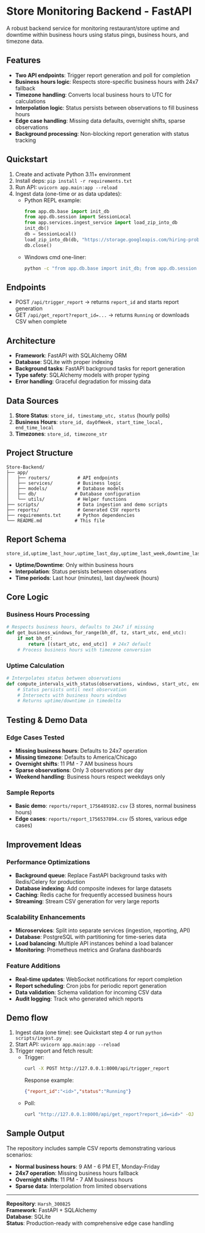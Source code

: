 # Store Monitoring Backend - FastAPI

A robust backend service for monitoring restaurant/store uptime and downtime within business hours using status pings, business hours, and timezone data.

## Features

- **Two API endpoints**: Trigger report generation and poll for completion
- **Business hours logic**: Respects store-specific business hours with 24x7 fallback
- **Timezone handling**: Converts local business hours to UTC for calculations
- **Interpolation logic**: Status persists between observations to fill business hours
- **Edge case handling**: Missing data defaults, overnight shifts, sparse observations
- **Background processing**: Non-blocking report generation with status tracking

## Quickstart

1. Create and activate Python 3.11+ environment
2. Install deps: `pip install -r requirements.txt`
3. Run API: `uvicorn app.main:app --reload`
4. Ingest data (one-time or as data updates):
   - Python REPL example:
     ```python
     from app.db.base import init_db
     from app.db.session import SessionLocal
     from app.services.ingest_service import load_zip_into_db
     init_db()
     db = SessionLocal()
     load_zip_into_db(db, "https://storage.googleapis.com/hiring-problem-statements/store-monitoring-data.zip")
     db.close()
     ```
   - Windows cmd one-liner:
     ```bat
     python -c "from app.db.base import init_db; from app.db.session import SessionLocal; from app.services.ingest_service import load_zip_into_db; init_db(); db=SessionLocal(); load_zip_into_db(db, 'https://storage.googleapis.com/hiring-problem-statements/store-monitoring-data.zip'); db.close(); print('Ingestion complete')"
     ```

## Endpoints

- POST `/api/trigger_report` → returns `report_id` and starts report generation
- GET `/api/get_report?report_id=...` → returns `Running` or downloads CSV when complete

## Architecture

- **Framework**: FastAPI with SQLAlchemy ORM
- **Database**: SQLite with proper indexing
- **Background tasks**: FastAPI background tasks for report generation
- **Type safety**: SQLAlchemy models with proper typing
- **Error handling**: Graceful degradation for missing data

## Data Sources

1. **Store Status**: `store_id, timestamp_utc, status` (hourly polls)
2. **Business Hours**: `store_id, dayOfWeek, start_time_local, end_time_local`
3. **Timezones**: `store_id, timezone_str`

## Project Structure

```
Store-Backend/
├── app/
│   ├── routers/          # API endpoints
│   ├── services/         # Business logic
│   ├── models/           # Database models
│   ├── db/              # Database configuration
│   └── utils/            # Helper functions
├── scripts/              # Data ingestion and demo scripts
├── reports/              # Generated CSV reports
├── requirements.txt      # Python dependencies
└── README.md            # This file
```

## Report Schema

```csv
store_id,uptime_last_hour,uptime_last_day,uptime_last_week,downtime_last_hour,downtime_last_day,downtime_last_week
```

- **Uptime/Downtime**: Only within business hours
- **Interpolation**: Status persists between observations
- **Time periods**: Last hour (minutes), last day/week (hours)

## Core Logic

### Business Hours Processing
```python
# Respects business hours, defaults to 24x7 if missing
def get_business_windows_for_range(bh_df, tz, start_utc, end_utc):
    if not bh_df:
        return [(start_utc, end_utc)]  # 24x7 default
    # Process business hours with timezone conversion
```

### Uptime Calculation
```python
# Interpolates status between observations
def compute_intervals_with_status(observations, windows, start_utc, end_utc):
    # Status persists until next observation
    # Intersects with business hours windows
    # Returns uptime/downtime in timedelta
```

## Testing & Demo Data

### Edge Cases Tested
- **Missing business hours**: Defaults to 24x7 operation
- **Missing timezone**: Defaults to America/Chicago
- **Overnight shifts**: 11 PM - 7 AM business hours
- **Sparse observations**: Only 3 observations per day
- **Weekend handling**: Business hours respect weekdays only

### Sample Reports
- **Basic demo**: `reports/report_1756489102.csv` (3 stores, normal business hours)
- **Edge cases**: `reports/report_1756537894.csv` (5 stores, various edge cases)

## Improvement Ideas

### Performance Optimizations
- **Background queue**: Replace FastAPI background tasks with Redis/Celery for production
- **Database indexing**: Add composite indexes for large datasets
- **Caching**: Redis cache for frequently accessed business hours
- **Streaming**: Stream CSV generation for very large reports

### Scalability Enhancements
- **Microservices**: Split into separate services (ingestion, reporting, API)
- **Database**: PostgreSQL with partitioning for time-series data
- **Load balancing**: Multiple API instances behind a load balancer
- **Monitoring**: Prometheus metrics and Grafana dashboards

### Feature Additions
- **Real-time updates**: WebSocket notifications for report completion
- **Report scheduling**: Cron jobs for periodic report generation
- **Data validation**: Schema validation for incoming CSV data
- **Audit logging**: Track who generated which reports


## Demo flow

1) Ingest data (one time): see Quickstart step 4 or run `python scripts/ingest.py`
2) Start API: `uvicorn app.main:app --reload`
3) Trigger report and fetch result:
   - Trigger:
     ```bash
     curl -X POST http://127.0.0.1:8000/api/trigger_report
     ```
     Response example:
     ```json
     {"report_id":"<id>","status":"Running"}
     ```
   - Poll:
     ```bash
     curl "http://127.0.0.1:8000/api/get_report?report_id=<id>" -OJ
     ```


## Sample Output

The repository includes sample CSV reports demonstrating various scenarios:
- **Normal business hours**: 9 AM - 6 PM ET, Monday-Friday
- **24x7 operation**: Missing business hours fallback
- **Overnight shifts**: 11 PM - 7 AM business hours
- **Sparse data**: Interpolation from limited observations



---

**Repository**: `Harsh_300825`  
**Framework**: FastAPI + SQLAlchemy  
**Database**: SQLite  
**Status**: Production-ready with comprehensive edge case handling


